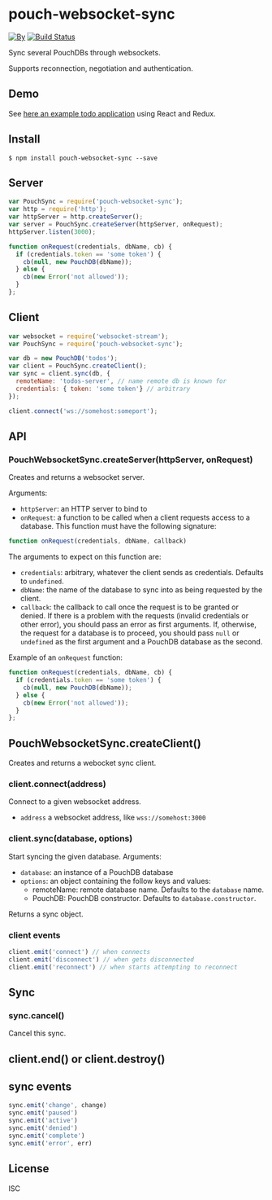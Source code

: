 # pouch-websocket-sync

[![By](https://img.shields.io/badge/made%20by-yld!-32bbee.svg?style=flat)](http://yld.io/contact?source=github-pouch-websocket-sync)
[![Build Status](https://secure.travis-ci.org/pgte/pouch-websocket-sync.svg?branch=master)](http://travis-ci.org/pgte/pouch-websocket-sync?branch=master)


Sync several PouchDBs through websockets.

Supports reconnection, negotiation and authentication.

## Demo

See [here an example todo application](https://github.com/pgte/pouch-websocket-sync-example#readme) using React and Redux.


## Install

```
$ npm install pouch-websocket-sync --save
```

## Server

```js
var PouchSync = require('pouch-websocket-sync');
var http = require('http');
var httpServer = http.createServer();
var server = PouchSync.createServer(httpServer, onRequest);
httpServer.listen(3000);

function onRequest(credentials, dbName, cb) {
  if (credentials.token == 'some token') {
    cb(null, new PouchDB(dbName));
  } else {
    cb(new Error('not allowed'));
  }
};
```

## Client

```js
var websocket = require('websocket-stream');
var PouchSync = require('pouch-websocket-sync');

var db = new PouchDB('todos');
var client = PouchSync.createClient();
var sync = client.sync(db, {
  remoteName: 'todos-server', // name remote db is known for
  credentials: { token: 'some token'} // arbitrary
});

client.connect('ws://somehost:someport');
```

## API

### PouchWebsocketSync.createServer(httpServer, onRequest)

Creates and returns a websocket server.

Arguments:
* `httpServer`: an HTTP server to bind to
* `onRequest`: a function to be called when a client requests access to a database. This function must have the following signature:

```js
function onRequest(credentials, dbName, callback)
```

The arguments to expect on this function are:
* `credentials`: arbitrary, whatever the client sends as credentials. Defaults to `undefined`.
* `dbName`: the name of the database to sync into as being requested by the client.
* `callback`: the callback to call once the request is to be granted or denied. If there is a problem with the requests (invalid credentials or other error), you should pass an error as first arguments. If, otherwise, the request for a database is to proceed, you should pass `null` or `undefined` as the first argument and a PouchDB database as the second.

Example of an `onRequest` function:

```js
function onRequest(credentials, dbName, cb) {
  if (credentials.token == 'some token') {
    cb(null, new PouchDB(dbName));
  } else {
    cb(new Error('not allowed'));
  }
};
```

## PouchWebsocketSync.createClient()

Creates and returns a webocket sync client.

### client.connect(address)

Connect to a given websocket address.

* `address` a websocket address, like `wss://somehost:3000`

### client.sync(database, options)

Start syncing the given database. Arguments:

* `database`: an instance of a PouchDB database
* `options`: an object containing the follow keys and values:
  * remoteName: remote database name. Defaults to the `database` name.
  * PouchDB: PouchDB constructor. Defaults to `database.constructor`.

Returns a sync object.

### client events

```js
client.emit('connect') // when connects
client.emit('disconnect') // when gets disconnected
client.emit('reconnect') // when starts attempting to reconnect
```

## Sync

### sync.cancel()

Cancel this sync.

## client.end() or client.destroy()

## sync events

```js
sync.emit('change', change)
sync.emit('paused')
sync.emit('active')
sync.emit('denied')
sync.emit('complete')
sync.emit('error', err)
```

## License

ISC
